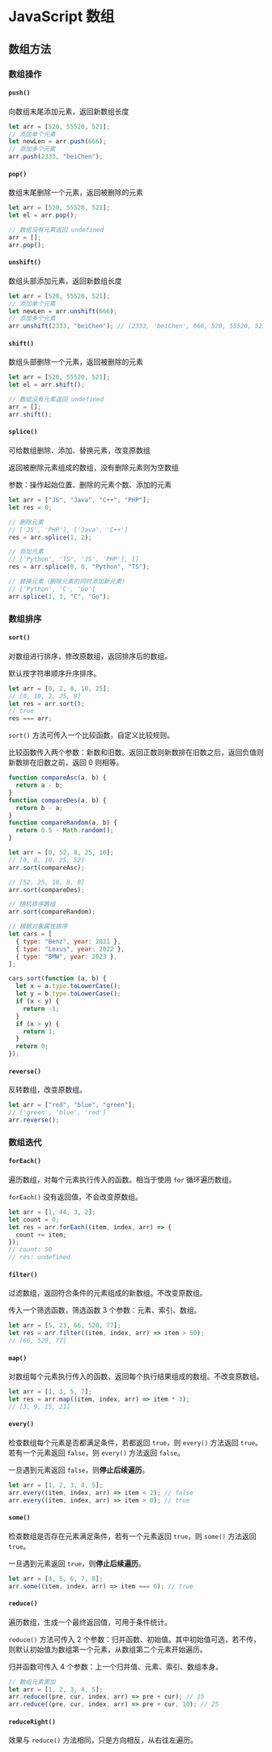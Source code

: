 # JavaScript 数组

## 数组方法

### 数组操作

#### `push()`

向数组末尾添加元素，返回新数组长度

```js
let arr = [520, 55520, 521];
// 添加单个元素
let newLen = arr.push(666);
// 添加多个元素
arr.push(2333, "beiChen");
```

#### `pop()`

数组末尾删除一个元素，返回被删除的元素

```js
let arr = [520, 55520, 521];
let el = arr.pop();

// 数组没有元素返回 undefined
arr = [];
arr.pop();
```

#### `unshift()`

数组头部添加元素，返回新数组长度

```js
let arr = [520, 55520, 521];
// 添加单个元素
let newLen = arr.unshift(666);
// 添加多个元素
arr.unshift(2333, "beiChen"); // [2333, 'beiChen', 666, 520, 55520, 521]
```

#### `shift()`

数组头部删除一个元素，返回被删除的元素

```js
let arr = [520, 55520, 521];
let el = arr.shift();

// 数组没有元素返回 undefined
arr = [];
arr.shift();
```

#### `splice()`

可给数组删除、添加、替换元素，改变原数组

返回被删除元素组成的数组，没有删除元素则为空数组

参数：操作起始位置、删除的元素个数、添加的元素

```js
let arr = ["JS", "Java", "C++", "PHP"];
let res = 0;

// 删除元素
// ['JS', 'PHP'], ['Java', 'C++']
res = arr.splice(1, 2);

// 添加元素
// ['Python', 'TS', 'JS', 'PHP'], []
res = arr.splice(0, 0, "Python", "TS");

// 替换元素（删除元素的同时添加新元素）
// ['Python', 'C', 'Go']
arr.splice(1, 3, "C", "Go");
```

### 数组排序

#### `sort()`

对数组进行排序，修改原数组，返回排序后的数组。

默认按字符串顺序升序排序。

```js
let arr = [0, 2, 8, 10, 25];
// [0, 10, 2, 25, 8]
let res = arr.sort();
// true
res === arr;
```

`sort()` 方法可传入一个比较函数，自定义比较规则。

比较函数传入两个参数：新数和旧数。返回正数则新数排在旧数之后，返回负值则新数排在旧数之前，返回 0 则相等。

```js
function compareAsc(a, b) {
  return a - b;
}
function compareDes(a, b) {
  return b - a;
}
function compareRandom(a, b) {
  return 0.5 - Math.random();
}

let arr = [0, 52, 8, 25, 10];
// [0, 8, 10, 25, 52]
arr.sort(compareAsc);

// [52, 25, 10, 8, 0]
arr.sort(compareDes);

// 随机排序数组
arr.sort(compareRandom);

// 根据对象属性排序
let cars = [
  { type: "Benz", year: 2021 },
  { type: "Lexus", year: 2022 },
  { type: "BMW", year: 2023 },
];

cars.sort(function (a, b) {
  let x = a.type.toLowerCase();
  let y = b.type.toLowerCase();
  if (x < y) {
    return -1;
  }
  if (x > y) {
    return 1;
  }
  return 0;
});
```

#### `reverse()`

反转数组，改变原数组。

```js
let arr = ["red", "blue", "green"];
// ['green', 'blue', 'red']
arr.reverse();
```

### 数组迭代

#### `forEach()`

遍历数组，对每个元素执行传入的函数。相当于使用 `for` 循环遍历数组。

`forEach()` 没有返回值，不会改变原数组。

```js
let arr = [1, 44, 3, 2];
let count = 0;
let res = arr.forEach((item, index, arr) => {
  count += item;
});
// count: 50
// res: undefined
```

#### `filter()`

过滤数组，返回符合条件的元素组成的新数组。不改变原数组。

传入一个筛选函数，筛选函数 3 个参数：元素、索引、数组。

```js
let arr = [5, 23, 66, 520, 77];
let res = arr.filter((item, index, arr) => item > 50);
// [66, 520, 77]
```

#### `map()`

对数组每个元素执行传入的函数，返回每个执行结果组成的数组。不改变原数组。

```js
let arr = [1, 3, 5, 7];
let res = arr.map((item, index, arr) => item * 3);
// [3, 9, 15, 21]
```

#### `every()`

检查数组每个元素是否都满足条件，若都返回 `true`，则 `every()` 方法返回 `true`。若有一个元素返回 `false`，则 `every()` 方法返回 `false`。

一旦遇到元素返回 `false`，则**停止后续遍历**。

```js
let arr = [1, 2, 3, 4, 5];
arr.every((item, index, arr) => item < 2); // false
arr.every((item, index, arr) => item > 0); // true
```

#### `some()`

检查数组是否存在元素满足条件，若有一个元素返回 `true`，则 `some()` 方法返回 `true`。

一旦遇到元素返回 `true`，则**停止后续遍历**。

```js
let arr = [4, 5, 6, 7, 8];
arr.some((item, index, arr) => item === 6); // true
```

#### `reduce()`

遍历数组，生成一个最终返回值，可用于条件统计。

`reduce()` 方法可传入 2 个参数：归并函数、初始值。其中初始值可选，若不传，则默认初始值为数组第一个元素，从数组第二个元素开始遍历。

归并函数可传入 4 个参数：上一个归并值、元素、索引、数组本身。

```js
// 数组元素累加
let arr = [1, 2, 3, 4, 5];
arr.reduce((pre, cur, index, arr) => pre + cur); // 15
arr.reduce((pre, cur, index, arr) => pre + cur, 10); // 25
```

#### `reduceRight()`

效果与 `reduce()` 方法相同，只是方向相反，从右往左遍历。
